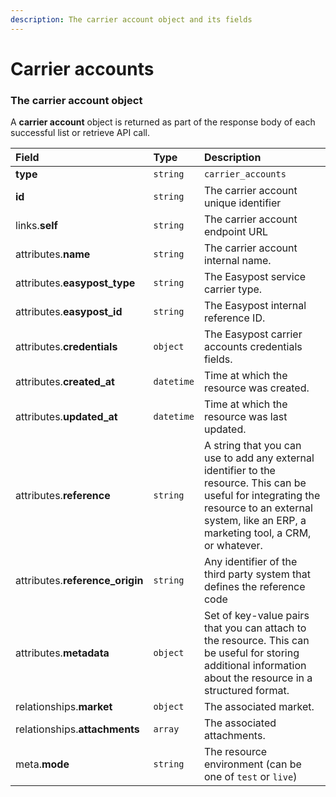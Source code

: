```yaml
---
description: The carrier account object and its fields
---
```


# Carrier accounts



### The carrier account object

A **carrier account** object is returned as part of the response body of each successful list or retrieve API call.

| Field | Type | Description |
| :--- | :--- | :--- |
| **type** | `string` | `carrier_accounts` |
| **id** | `string` | The carrier account unique identifier |
| links.**self** | `string` | The carrier account endpoint URL |
| attributes.**name** | `string` | The carrier account internal name. |
| attributes.**easypost_type** | `string` | The Easypost service carrier type. |
| attributes.**easypost_id** | `string` | The Easypost internal reference ID. |
| attributes.**credentials** | `object` | The Easypost carrier accounts credentials fields. |
| attributes.**created_at** | `datetime` | Time at which the resource was created. |
| attributes.**updated_at** | `datetime` | Time at which the resource was last updated. |
| attributes.**reference** | `string` | A string that you can use to add any external identifier to the resource. This can be useful for integrating the resource to an external system, like an ERP, a marketing tool, a CRM, or whatever. |
| attributes.**reference_origin** | `string` | Any identifier of the third party system that defines the reference code |
| attributes.**metadata** | `object` | Set of key-value pairs that you can attach to the resource. This can be useful for storing additional information about the resource in a structured format. |
| relationships.**market** | `object` | The associated market. |
| relationships.**attachments** | `array` | The associated attachments. |
| meta.**mode** | `string` | The resource environment \(can be one of `test` or `live`\) |

